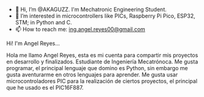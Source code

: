 - 👋 Hi, I’m @AKAGUZZ. I'm Mechatronic Engineering Student.
- 👀 I’m interested in microcontrollers like PICs, Raspberry Pi Pico, ESP32, STM; in Python and C.
- 📫 How to reach me: ing.angel.reyes00@gmail.com

Hi! I'm Angel Reyes...

Hola me llamo Angel Reyes, esta es mi cuenta para compartir mis proyectos en desarrollo y finalizados. Estudiante de Ingeniería Mecatrónoca. Me gusta programar, el principal lenguaje que domino es Python, sin embargo me gusta aventurarme en otros lenguajes para aprender. Me gusta usar microcontroladores PIC para la realización de ciertos proyectos, el principal que he usado es el PIC16F887.
